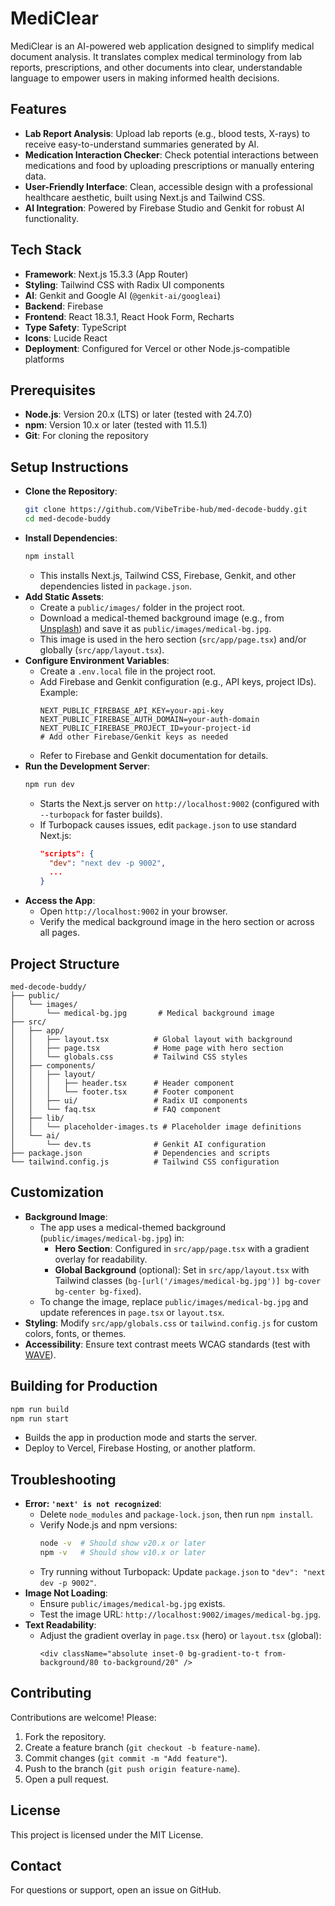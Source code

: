 # MediClear

MediClear is an AI-powered web application designed to simplify medical document analysis. It translates complex medical terminology from lab reports, prescriptions, and other documents into clear, understandable language to empower users in making informed health decisions.

## Features
- **Lab Report Analysis**: Upload lab reports (e.g., blood tests, X-rays) to receive easy-to-understand summaries generated by AI.
- **Medication Interaction Checker**: Check potential interactions between medications and food by uploading prescriptions or manually entering data.
- **User-Friendly Interface**: Clean, accessible design with a professional healthcare aesthetic, built using Next.js and Tailwind CSS.
- **AI Integration**: Powered by Firebase Studio and Genkit for robust AI functionality.

## Tech Stack
- **Framework**: Next.js 15.3.3 (App Router)  
- **Styling**: Tailwind CSS with Radix UI components  
- **AI**: Genkit and Google AI (`@genkit-ai/googleai`)  
- **Backend**: Firebase  
- **Frontend**: React 18.3.1, React Hook Form, Recharts  
- **Type Safety**: TypeScript  
- **Icons**: Lucide React  
- **Deployment**: Configured for Vercel or other Node.js-compatible platforms  

## Prerequisites
- **Node.js**: Version 20.x (LTS) or later (tested with 24.7.0)
- **npm**: Version 10.x or later (tested with 11.5.1)
- **Git**: For cloning the repository

## Setup Instructions
- **Clone the Repository**:
  ```bash
  git clone https://github.com/VibeTribe-hub/med-decode-buddy.git
  cd med-decode-buddy
  ```
- **Install Dependencies**:
  ```bash
  npm install
  ```
  - This installs Next.js, Tailwind CSS, Firebase, Genkit, and other dependencies listed in `package.json`.
- **Add Static Assets**:
  - Create a `public/images/` folder in the project root.
  - Download a medical-themed background image (e.g., from [Unsplash](https://images.unsplash.com/photo-1576091160550-2173dba999ef)) and save it as `public/images/medical-bg.jpg`.
  - This image is used in the hero section (`src/app/page.tsx`) and/or globally (`src/app/layout.tsx`).
- **Configure Environment Variables**:
  - Create a `.env.local` file in the project root.
  - Add Firebase and Genkit configuration (e.g., API keys, project IDs). Example:
    ```env
    NEXT_PUBLIC_FIREBASE_API_KEY=your-api-key
    NEXT_PUBLIC_FIREBASE_AUTH_DOMAIN=your-auth-domain
    NEXT_PUBLIC_FIREBASE_PROJECT_ID=your-project-id
    # Add other Firebase/Genkit keys as needed
    ```
  - Refer to Firebase and Genkit documentation for details.
- **Run the Development Server**:
  ```bash
  npm run dev
  ```
  - Starts the Next.js server on `http://localhost:9002` (configured with `--turbopack` for faster builds).
  - If Turbopack causes issues, edit `package.json` to use standard Next.js:
    ```json
    "scripts": {
      "dev": "next dev -p 9002",
      ...
    }
    ```
- **Access the App**:
  - Open `http://localhost:9002` in your browser.
  - Verify the medical background image in the hero section or across all pages.

## Project Structure
```
med-decode-buddy/
├── public/
│   └── images/
│       └── medical-bg.jpg       # Medical background image
├── src/
│   ├── app/
│   │   ├── layout.tsx          # Global layout with background
│   │   ├── page.tsx            # Home page with hero section
│   │   └── globals.css         # Tailwind CSS styles
│   ├── components/
│   │   ├── layout/
│   │   │   ├── header.tsx      # Header component
│   │   │   └── footer.tsx      # Footer component
│   │   ├── ui/                 # Radix UI components
│   │   └── faq.tsx             # FAQ component
│   ├── lib/
│   │   └── placeholder-images.ts # Placeholder image definitions
│   └── ai/
│       └── dev.ts              # Genkit AI configuration
├── package.json                # Dependencies and scripts
└── tailwind.config.js          # Tailwind CSS configuration
```

## Customization
- **Background Image**:
  - The app uses a medical-themed background (`public/images/medical-bg.jpg`) in:
    - **Hero Section**: Configured in `src/app/page.tsx` with a gradient overlay for readability.
    - **Global Background** (optional): Set in `src/app/layout.tsx` with Tailwind classes (`bg-[url('/images/medical-bg.jpg')] bg-cover bg-center bg-fixed`).
  - To change the image, replace `public/images/medical-bg.jpg` and update references in `page.tsx` or `layout.tsx`.
- **Styling**: Modify `src/app/globals.css` or `tailwind.config.js` for custom colors, fonts, or themes.
- **Accessibility**: Ensure text contrast meets WCAG standards (test with [WAVE](https://wave.webaim.org/)).

## Building for Production
```bash
npm run build
npm run start
```
- Builds the app in production mode and starts the server.
- Deploy to Vercel, Firebase Hosting, or another platform.

## Troubleshooting
- **Error: `'next' is not recognized`**:
  - Delete `node_modules` and `package-lock.json`, then run `npm install`.
  - Verify Node.js and npm versions:
    ```bash
    node -v  # Should show v20.x or later
    npm -v   # Should show v10.x or later
    ```
  - Try running without Turbopack: Update `package.json` to `"dev": "next dev -p 9002"`.
- **Image Not Loading**:
  - Ensure `public/images/medical-bg.jpg` exists.
  - Test the image URL: `http://localhost:9002/images/medical-bg.jpg`.
- **Text Readability**:
  - Adjust the gradient overlay in `page.tsx` (hero) or `layout.tsx` (global):
    ```tsx
    <div className="absolute inset-0 bg-gradient-to-t from-background/80 to-background/20" />
    ```

## Contributing
Contributions are welcome! Please:
1. Fork the repository.
2. Create a feature branch (`git checkout -b feature-name`).
3. Commit changes (`git commit -m "Add feature"`).
4. Push to the branch (`git push origin feature-name`).
5. Open a pull request.

## License
This project is licensed under the MIT License.

## Contact
For questions or support, open an issue on GitHub.

